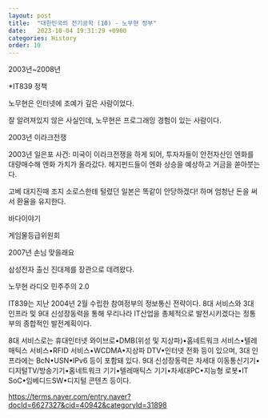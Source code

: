 ```yaml
---
layout: post
title:  "대한민국의 전기공학 (10) - 노무현 정부"
date:   2023-10-04 19:31:29 +0900
categories: History
order: 10
---
```


2003년~2008년

*IT839 정책

노무현은 인터넷에 조예가 깊은 사람이었다.

잘 알려져있지 않은 사실인데, 노무현은 프로그래밍 경험이 있는 사람이다.

2003년 이라크전쟁

2003년 일은포 사건:
미국이 이라크전쟁을 하게 되어, 투자자들이 안전자산인 엔화를 대량매수해 엔화 가치가 올라갔다.
헤지펀드들이 엔화 상승을 예상하고 거금을 쏟아붓는다.

고베 대지진때 조지 소로스한테 털렸던 일본은 똑같이 안당하겠다! 하며 엄청난 돈을 써서 환율을 유지한다.

바다이야기<br>

게임물등급위원회

2007년 손님 맞을래요

삼성전자 출신 진대제를 장관으로 데려왔다.

노무현 라디오
민주주의 2.0

IT839는 지난 2004년 2월 수립한 참여정부의 정보통신 전략이다. 8대 서비스와 3대 인프라 및 9대 신성장동력을 통해 우리나라 IT산업을 총체적으로 발전시키겠다는 정통부의 종합적인 발전계획이다.

8대 서비스로는 휴대인터넷 와이브로•DMB(위성 및 지상파)•홈네트워크 서비스•텔레매틱스 서비스•RFID 서비스•WCDMA•지상파 DTV•인터넷 전화 등이 있으며, 3대 인프라에는 BcN•USN•IPv6 등이 포함돼 있다. 9대 신성장동력은 차세대 이동통신기기•디지털TV/방송기기•홈네트워크 기기•텔레매틱스 기기•차세대PC•지능형 로봇•IT SoC•임베디드SW•디지털 콘텐츠 등이다.

https://terms.naver.com/entry.naver?docId=6627327&cid=40942&categoryId=31898